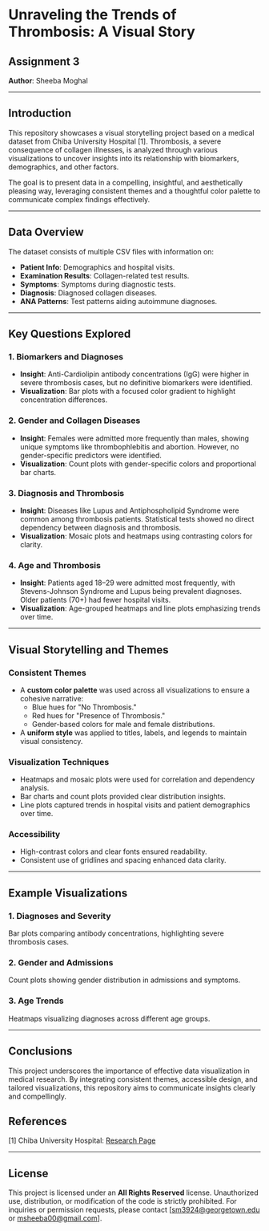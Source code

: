 # Unraveling the Trends of Thrombosis: A Visual Story

## Assignment 3

**Author**: Sheeba Moghal

---

## Introduction
This repository showcases a visual storytelling project based on a medical dataset from Chiba University Hospital [1]. Thrombosis, a severe consequence of collagen illnesses, is analyzed through various visualizations to uncover insights into its relationship with biomarkers, demographics, and other factors.

The goal is to present data in a compelling, insightful, and aesthetically pleasing way, leveraging consistent themes and a thoughtful color palette to communicate complex findings effectively.

---

## Data Overview
The dataset consists of multiple CSV files with information on:
- **Patient Info**: Demographics and hospital visits.
- **Examination Results**: Collagen-related test results.
- **Symptoms**: Symptoms during diagnostic tests.
- **Diagnosis**: Diagnosed collagen diseases.
- **ANA Patterns**: Test patterns aiding autoimmune diagnoses.

---

## Key Questions Explored

### 1. Biomarkers and Diagnoses
- **Insight**: Anti-Cardiolipin antibody concentrations (IgG) were higher in severe thrombosis cases, but no definitive biomarkers were identified.
- **Visualization**: Bar plots with a focused color gradient to highlight concentration differences.

### 2. Gender and Collagen Diseases
- **Insight**: Females were admitted more frequently than males, showing unique symptoms like thrombophlebitis and abortion. However, no gender-specific predictors were identified.
- **Visualization**: Count plots with gender-specific colors and proportional bar charts.

### 3. Diagnosis and Thrombosis
- **Insight**: Diseases like Lupus and Antiphospholipid Syndrome were common among thrombosis patients. Statistical tests showed no direct dependency between diagnosis and thrombosis.
- **Visualization**: Mosaic plots and heatmaps using contrasting colors for clarity.

### 4. Age and Thrombosis
- **Insight**: Patients aged 18–29 were admitted most frequently, with Stevens-Johnson Syndrome and Lupus being prevalent diagnoses. Older patients (70+) had fewer hospital visits.
- **Visualization**: Age-grouped heatmaps and line plots emphasizing trends over time.

---

## Visual Storytelling and Themes

### Consistent Themes
- A **custom color palette** was used across all visualizations to ensure a cohesive narrative:
  - Blue hues for "No Thrombosis."
  - Red hues for "Presence of Thrombosis."
  - Gender-based colors for male and female distributions.
- A **uniform style** was applied to titles, labels, and legends to maintain visual consistency.

### Visualization Techniques
- Heatmaps and mosaic plots were used for correlation and dependency analysis.
- Bar charts and count plots provided clear distribution insights.
- Line plots captured trends in hospital visits and patient demographics over time.

### Accessibility
- High-contrast colors and clear fonts ensured readability.
- Consistent use of gridlines and spacing enhanced data clarity.

---

## Example Visualizations

### 1. Diagnoses and Severity
Bar plots comparing antibody concentrations, highlighting severe thrombosis cases.

### 2. Gender and Admissions
Count plots showing gender distribution in admissions and symptoms.

### 3. Age Trends
Heatmaps visualizing diagnoses across different age groups.

---

## Conclusions
This project underscores the importance of effective data visualization in medical research. By integrating consistent themes, accessible design, and tailored visualizations, this repository aims to communicate insights clearly and compellingly.

## References
[1] Chiba University Hospital: [Research Page](https://www.chiba-u.ac.jp/e/research/)

---

## License

This project is licensed under an **All Rights Reserved** license. Unauthorized use, distribution, or modification of the code is strictly prohibited. For inquiries or permission requests, please contact [sm3924@georgetown.edu or msheeba00@gmail.com].

